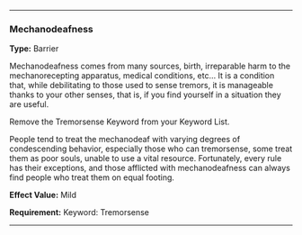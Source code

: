 ___
### Mechanodeafness
__Type:__ Barrier

Mechanodeafness comes from many sources, birth, irreparable harm to the mechanorecepting apparatus, medical conditions, etc… It is a condition that, while debilitating to those used to sense tremors, it is manageable thanks to your other senses, that is, if you find yourself in a situation they are useful.

Remove the Tremorsense Keyword from your Keyword List.

People tend to treat the mechanodeaf with varying degrees of condescending behavior, especially those who can tremorsense, some treat them as poor souls, unable to use a vital resource. Fortunately, every rule has their exceptions, and those afflicted with mechanodeafness can always find people who treat them on equal footing.

__Effect Value:__ Mild

__Requirement:__ Keyword: Tremorsense

___